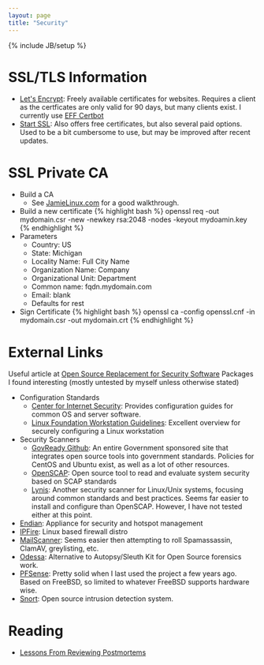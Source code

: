 ```yaml
---
layout: page
title: "Security"
---
```

{% include JB/setup %}


# SSL/TLS Information

* [Let's Encrypt](https://letsencrypt.org/):  Freely available certificates for websites.
Requires a client as the certficates are only valid for 90 days, but many clients
exist.  I currently use [EFF Certbot](https://certbot.eff.org/)
* [Start SSL](http://www.startssl.com/?app=0):  Also offers free certificates,
but also several paid options.  Used to be a bit cumbersome to use, but may be improved after recent updates.

# SSL Private CA

  * Build a CA
    * See [JamieLinux.com](https://jamielinux.com/docs/openssl-certificate-authority/create-the-root-pair.html) for a good walkthrough.
  * Build a new certificate
    {% highlight bash %}
    openssl req -out mydomain.csr -new -newkey rsa:2048 -nodes -keyout mydoamin.key
    {% endhighlight %}
  * Parameters
    * Country: US
    * State: Michigan
    * Locality Name: Full City Name
    * Organization Name: Company
    * Organizational Unit: Department
    * Common name: fqdn.mydomain.com
    * Email: blank
    * Defaults for rest
  * Sign Certificate
    {% highlight bash %}
    openssl ca -config openssl.cnf -in mydomain.csr -out mydomain.crt
    {% endhighlight %}

# External Links

Useful article at [Open Source Replacement for Security Software](http://www.datamation.com/security/65-open-source-replacements-for-security-software-1.html)  Packages I found interesting (mostly untested by myself unless otherwise stated)

  * Configuration Standards
    * [Center for Internet Security](http://www.cisecurity.org/): Provides configuration guides for common OS and server software.
    * [Linux Foundation Workstation Guidelines](https://github.com/lfit/itpol/blob/master/linux-workstation-security.md): Excellent overview for securely configuring a Linux workstation
  * Security Scanners
    * [GovReady Github](https://github.com/GovReady): An entire Government sponsored site that integrates open source tools into government standards.  Policies for CentOS and Ubuntu exist, as well as a lot of other resources.
    * [OpenSCAP](http://www.open-scap.org/page/Main_Page): Open source tool to read and evaluate system security based on SCAP standards
    * [Lynis](http://wiki.ipfire.org/en/addons/lynis/start):  Another security scanner for Linux/Unix systems, focusing around common standards and best practices.  Seems far easier to install and configure than OpenSCAP.  However, I have not tested either at this point.
  * [Endian](http://www.endian.com): Appliance for security and hotspot management
  * [IPFire](http://www.ipfire.org/): Linux based firewall distro
  * [MailScanner](http://www.mailscanner.info/):  Seems easier then attempting to roll Spamassassin, ClamAV, greylisting, etc.
  * [Odessa](http://odessa.sourceforge.net/): Alternative to Autopsy/Sleuth Kit for Open Source forensics work.
  * [PFSense](https://www.pfsense.org/):  Pretty solid when I last used the project a few years ago.  Based on FreeBSD, so limited to whatever FreeBSD supports hardware wise.
  * [Snort](https://www.snort.org/): Open source intrusion detection system.

# Reading

  * [Lessons From Reviewing Postmortems](http://danluu.com/postmortem-lessons/)
